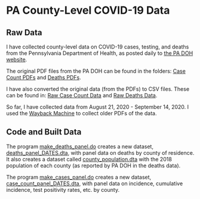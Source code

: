 # PA County-Level COVID-19 Data

## Raw Data

 I have collected county-level data on COVID-19 cases, testing, and deaths from the Pennsylvania Department of Health, as posted daily to [the PA DOH website](https://www.health.pa.gov/topics/disease/coronavirus/Pages/Cases.aspx).

 The original PDF files from the PA DOH can be found in the folders: [Case Count PDFs](https://github.com/amandakreider/Pennsylvania-COVID-19-Data/tree/master/case%20count%20pdfs) and [Deaths PDFs](https://github.com/amandakreider/Pennsylvania-COVID-19-Data/tree/master/deaths%20pdfs).
 
 I have also converted the original data (from the PDFs) to CSV files. These can be found in: [Raw Case Count Data](https://github.com/amandakreider/Pennsylvania-COVID-19-Data/tree/master/raw%20case%20count%20data) and [Raw Deaths Data](https://github.com/amandakreider/Pennsylvania-COVID-19-Data/tree/master/raw%20deaths%20data).
 
 So far, I have collected data from August 21, 2020 - September 14, 2020. I used the [Wayback Machine](https://archive.org/web/) to collect older PDFs of the data.

## Code and Built Data

 The program [make_deaths_panel.do](https://github.com/amandakreider/Pennsylvania-COVID-19-Data/tree/master/programs) creates a new dataset, [deaths_panel_DATES.dta](https://github.com/amandakreider/Pennsylvania-COVID-19-Data/tree/master/built), with panel data on deaths by county of residence. It also creates a dataset called [county_population.dta](https://github.com/amandakreider/Pennsylvania-COVID-19-Data/tree/master/built) with the 2018 population of each county (as reported by PA DOH in the deaths data).

 The program [make_cases_panel.do](https://github.com/amandakreider/Pennsylvania-COVID-19-Data/tree/master/programs) creates a new dataset, [case_count_panel_DATES.dta](https://github.com/amandakreider/Pennsylvania-COVID-19-Data/tree/master/built), with panel data on incidence, cumulative incidence, test positivity rates, etc. by county.






